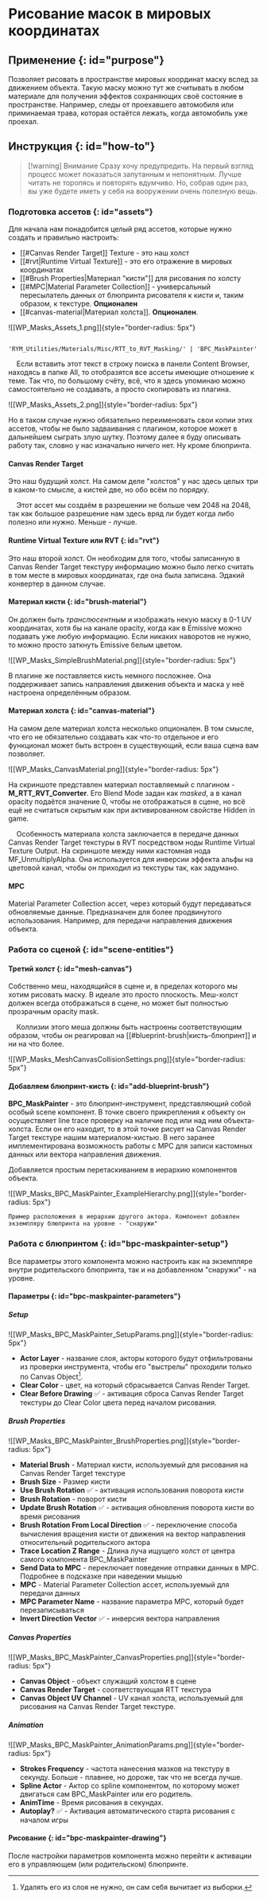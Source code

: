 # Рисование масок в мировых координатах


## Применение {: id="purpose"}

Позволяет рисовать в пространстве мировых координат маску вслед за движением объекта. Такую маску можно тут же считывать в любом материале для получения эффектов сохраняющих своё состояние в пространстве. Например, следы от проехавшего автомобиля или приминаемая трава, которая остаётся лежать, когда автомобиль уже проехал.


## Инструкция {: id="how-to"}

>[!warning] Внимание 
>Сразу хочу предупредить. На первый взгляд процесс может показаться запутанным и непонятным. Лучше читать не торопясь и повторять вдумчиво. Но, собрав один раз, вы уже будете иметь у себя на вооружении очень полезную вещь.

### Подготовка ассетов {: id="assets"}

Для начала нам понадобится целый ряд ассетов, которые нужно создать и правильно настроить:

* [[#Canvas Render Target]] Texture - это наш холст
* [[#rvt|Runtime Virtual Texture]] - это его отражение в мировых координатах
* [[#Brush Properties|Материал "кисти"]] для рисования по холсту
* [[#MPC|Material Parameter Collection]] - универсальный пересылатель данных от блюпринта рисователя к кисти и, таким образом, к текстуре. **Опционален**
* [[#canvas-material|Материал холста]]. **Опционален**.

![[WP_Masks_Assets_1.png]]{style="border-radius: 5px"}


```Unreal 

'RYM_Utilities/Materials/Misc/RTT_to_RVT_Masking/' | 'BPC_MaskPainter'

```

$\quad$Если вставить этот текст в строку поиска в панели Content Browser, находясь в папке All, то отобразятся все ассеты имеющие отношение к теме. Так что, по большому счёту, всё, что я здесь упоминаю можно самостоятельно не создавать, а просто скопировать из плагина. 

![[WP_Masks_Assets_2.png]]{style="border-radius: 5px"}

Но в таком случае нужно обязательно переименовать свои копии этих ассетов, чтобы не было задваивания с плагином, которое может в дальнейшем сыграть злую шутку. Поэтому далее я буду описывать работу так, словно у нас изначально ничего нет. Ну кроме блюпринта.


#### Canvas Render Target

Это наш будущий холст. На самом деле "холстов" у нас здесь целых три в каком-то смысле, а кистей две, но обо всём по порядку.

$\quad$Этот ассет мы создаём в разрешении не больше чем 2048 на 2048, так как большое разрешение нам здесь вряд ли будет когда либо полезно или нужно. Меньше - лучше.


#### Runtime Virtual Texture или RVT {: id="rvt"}

Это наш второй холст. Он необходим для того, чтобы записанную в Canvas Render Target текстуру информацию можно было легко считать в том месте в мировых координатах, где она была записана. Эдакий конвертер в данном случае.


#### Материал кисти {: id="brush-material"}

Он должен быть *транслюсентным* и изображать некую маску в 0-1 UV координатах, хотя бы на канале opacity, когда как в Emissive можно подавать уже любую информацию. Если никаких наворотов не нужно, то можно просто заткнуть Emissive белым цветом.

![[WP_Masks_SimpleBrushMaterial.png]]{style="border-radius: 5px"}

В плагине же поставляется кисть немного посложнее. Она поддерживает запись направления движения объекта и маска у неё настроена определённым образом.


#### Материал холста {: id="canvas-material"}

На самом деле материал холста несколько опционален. В том смысле, что его не обязательно создавать как что-то отдельное и его функционал может быть встроен в существующий, если ваша сцена вам позволяет.


![[WP_Masks_CanvasMaterial.png]]{style="border-radius: 5px"}

На скриншоте представлен материал поставляемый с плагином - **M_RTT_RVT_Converter**. Его Blend Mode задан как *masked*, а в канал opacity подаётся значение 0, чтобы не отображаться в сцене, но всё ещё не считаться скрытым как при активированном свойстве Hidden in game.

$\quad$Особенность материала холста заключается в передаче данных Canvas Render Target текстуры в RVT посредством ноды Runtime Virtual Texture Output. На скриншоте между ними кастомная нода MF_UnmultiplyAlpha. Она используется для инверсии эффекта альфы на цветовой канал, чтобы он приходил из текстуры так, как задумано. 


#### MPC

Material Parameter Collection ассет, через который будут передаваться обновляемые данные. Предназначен для более продвинутого использования. Например, для передачи направления движения объекта.


### Работа со сценой {: id="scene-entities"}
#### Третий холст {: id="mesh-canvas"}

Собственно меш, находящийся в сцене и, в пределах которого мы хотим рисовать маску. В идеале это просто плоскость. Меш-холст должен всегда отображаться в сцене, но может быт полностью прозрачным opacity mask.

$\quad$Коллизии этого меша должны быть настроены соответствующим образом, чтобы он реагировал на [[#blueprint-brush|кисть-блюпринт]] и ни на что более.

![[WP_Masks_MeshCanvasCollisionSettings.png]]{style="border-radius: 5px"}


#### Добавляем блюпринт-кисть {: id="add-blueprint-brush"}

**BPC_MaskPainter** - это блюпринт-инструмент, представляющий собой особый scene компонент. В точке своего прикрепления к объекту он осуществляет line trace проверку на наличие под или над ним объекта-холста. Если он его находит, то в этой точке рисует на Canvas Render Target текстуре нашим материалом-кистью. В него заранее имплементирована возможность работы с MPC для записи кастомных данных или вектора направления движения.

Добавляется простым перетаскиванием в иерархию компонентов объекта.

![[WP_Masks_BPC_MaskPainter_ExampleHierarchy.png]]{style="border-radius: 5px"}

`Пример расположения в иерархии другого актора. Компонент добавлен экземпляру блюпринта на уровне - "снаружи"`

### Работа с блюпринтом {: id="bpc-maskpainter-setup"}

Все параметры этого компонента можно настроить как на экземпляре внутри родительского блюпринта, так и на добавленном "снаружи" - на уровне.


#### Параметры {: id="bpc-maskpainter-parameters"}

##### Setup

![[WP_Masks_BPC_MaskPainter_SetupParams.png]]{style="border-radius: 5px"}

* **Actor Layer** - название слоя, акторы которого будут отфильтрованы из проверки инструмента, чтобы его "выстрелы" проходили только по Canvas Object[^1].
* **Clear Color** - цвет, на который сбрасывается Canvas Render Target.
* **Clear Before Drawing** ✅ - активация сброса Canvas Render Target текстуры до Clear Color цвета перед началом рисования.


##### Brush Properties

![[WP_Masks_BPC_MaskPainter_BrushProperties.png]]{style="border-radius: 5px"}

* **Material Brush** - Материал кисти, используемый для рисования на Canvas Render Target текстуре
* **Brush Size** - Размер кисти
* **Use Brush Rotation** ✅ - активация использования поворота кисти
* **Brush Rotation** - поворот кисти
* **Update Brush Rotation** ✅ - активация обновления поворота кисти во время рисования
* **Brush Rotation From Local Direction** ✅ - переключение способа вычисления вращения кисти от движения на вектор направления относительный родительского актора
* **Trace Location Z Range** - Длина луча ищущего холст от центра самого компонента BPC_MaskPainter
* **Send Data to MPC** - переключает поведение отправки данных в MPC. Подробнее в подсказке при наведении мышью
* **MPC** - Material Parameter Collection ассет, используемый для передачи данных
* **MPC Parameter Name** - название параметра MPC, который будет перезаписываться
* **Invert Direction Vector** ✅ - инверсия вектора направления

##### Canvas Properties

![[WP_Masks_BPC_MaskPainter_CanvasProperties.png]]{style="border-radius: 5px"}

* **Canvas Object** - объект служащий холстом в сцене
* **Canvas Render Target** - соответствующая RTT текстура
* **Canvas Object UV Channel** - UV канал холста, используемый для рисования на Canvas Render Target текстуре.

##### Animation

![[WP_Masks_BPC_MaskPainter_AnimationParams.png]]{style="border-radius: 5px"}

* **Strokes Frequency** - частота нанесения мазков на текстуру в секунду. Больше - плавнее, но дороже, так что не всегда лучше.
* **Spline Actor** - Актор со spline компонентом, по которому может двигаться сам BPC_MaskPainter или его родитель.
* **AnimTime** - Время рисования в секундах.
* **Autoplay?** ✅ - Активация автоматического старта рисования с началом игры

#### Рисование {: id="bpc-maskpainter-drawing"}

После настройки параметров компонента можно перейти к активации его в управляющем (или родительском) блюпринте.







[^1]: Удалять его из слоя не нужно, он сам себя вычитает из выборки.






